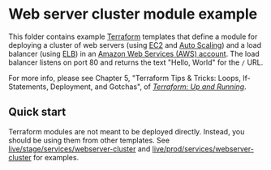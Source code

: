 # Web server cluster module example

This folder contains example [Terraform](https://www.terraform.io/) templates that define a module for deploying a 
cluster of web servers (using [EC2](https://aws.amazon.com/ec2/) and [Auto 
Scaling](https://aws.amazon.com/autoscaling/)) and a load balancer (using 
[ELB](https://aws.amazon.com/elasticloadbalancing/)) in an [Amazon Web Services (AWS) account](http://aws.amazon.com/). 
The load balancer listens on port 80 and returns the text "Hello, World" for the `/` URL.

For more info, please see Chapter 5, "Terraform Tips & Tricks: Loops, If-Statements, Deployment, and Gotchas", of 
*[Terraform: Up and Running](http://www.terraformupandrunning.com)*.

## Quick start

Terraform modules are not meant to be deployed directly. Instead, you should be using them from other templates. See
[live/stage/services/webserver-cluster](../../../live/stage/services-webserver-cluster) and
[live/prod/services/webserver-cluster](../../../live/prod/services-webserver-cluster) for examples.